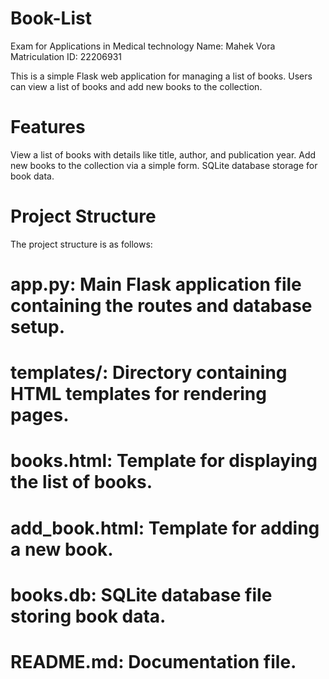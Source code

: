 # Book-List
Exam for Applications in Medical technology
Name: Mahek Vora
Matriculation ID: 22206931

This is a simple Flask web application for managing a list of books. Users can view a list of books and add new books to the collection.

# Features
View a list of books with details like title, author, and publication year.
Add new books to the collection via a simple form.
SQLite database storage for book data.

# Project Structure
The project structure is as follows:

# app.py: Main Flask application file containing the routes and database setup.
# templates/: Directory containing HTML templates for rendering pages.
# books.html: Template for displaying the list of books.
# add_book.html: Template for adding a new book.
# books.db: SQLite database file storing book data.
# README.md: Documentation file.
